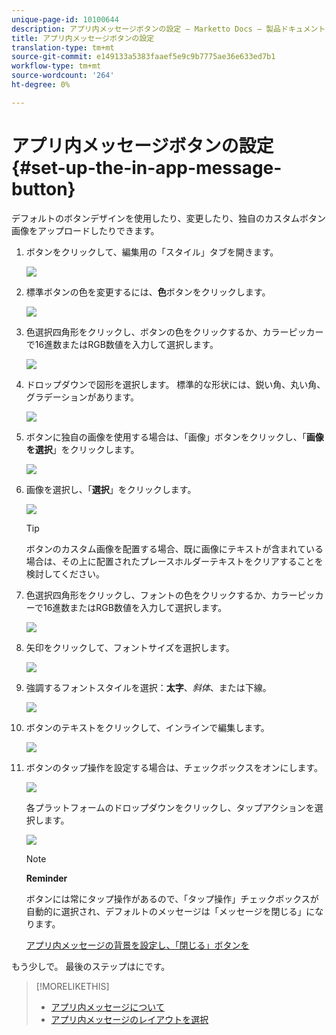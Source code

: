 ```yaml
---
unique-page-id: 10100644
description: アプリ内メッセージボタンの設定 — Marketto Docs — 製品ドキュメント
title: アプリ内メッセージボタンの設定
translation-type: tm+mt
source-git-commit: e149133a5383faaef5e9c9b7775ae36e633ed7b1
workflow-type: tm+mt
source-wordcount: '264'
ht-degree: 0%

---
```



# アプリ内メッセージボタンの設定{#set-up-the-in-app-message-button}

デフォルトのボタンデザインを使用したり、変更したり、独自のカスタムボタン画像をアップロードしたりできます。

1. ボタンをクリックして、編集用の「スタイル」タブを開きます。

   ![](assets/image2016-5-6-15-3a6-3a55.png)

1. 標準ボタンの色を変更するには、**色**&#x200B;ボタンをクリックします。

   ![](assets/image2016-5-6-15-3a10-3a38.png)

1. 色選択四角形をクリックし、ボタンの色をクリックするか、カラーピッカーで16進数またはRGB数値を入力して選択します。

   ![](assets/image2016-5-6-15-3a14-3a8.png)

1. ドロップダウンで図形を選択します。 標準的な形状には、鋭い角、丸い角、グラデーションがあります。

   ![](assets/image2016-5-6-15-3a16-3a26.png)

1. ボタンに独自の画像を使用する場合は、「画像」ボタンをクリックし、「**画像を選択**」をクリックします。

   ![](assets/image2016-5-6-15-3a18-3a18.png)

1. 画像を選択し、「**選択**」をクリックします。

   ![](assets/image2016-5-6-16-3a36-3a0.png)

   >[!TIP]
   >
   >ボタンのカスタム画像を配置する場合、既に画像にテキストが含まれている場合は、その上に配置されたプレースホルダーテキストをクリアすることを検討してください。

1. 色選択四角形をクリックし、フォントの色をクリックするか、カラーピッカーで16進数またはRGB数値を入力して選択します。

   ![](assets/image2016-5-6-16-3a39-3a4.png)

1. 矢印をクリックして、フォントサイズを選択します。

   ![](assets/image2016-5-6-16-3a41-3a52.png)

1. 強調するフォントスタイルを選択：**太字**、*斜体*、または下線。

   ![](assets/image2016-5-6-16-3a43-3a47.png)

1. ボタンのテキストをクリックして、インラインで編集します。

   ![](assets/image2016-5-6-16-3a46-3a17.png)

1. ボタンのタップ操作を設定する場合は、チェックボックスをオンにします。

   ![](assets/image2016-5-6-16-3a47-3a54.png)

   各プラットフォームのドロップダウンをクリックし、タップアクションを選択します。

   ![](assets/image2016-5-6-16-3a49-3a40.png)

   >[!NOTE]
   >
   >**Reminder**
   >
   >
   >ボタンには常にタップ操作があるので、「タップ操作」チェックボックスが自動的に選択され、デフォルトのメッセージは「メッセージを閉じる」になります。

   [アプリ内メッセージの背景を設定し、「閉じる」ボタンを](set-up-the-in-app-message-background.md)

もう少しで。 最後のステップはにです。

>[!MORELIKETHIS]
>
>* [アプリ内メッセージについて](../../../../product-docs/mobile-marketing/in-app-messages/understanding-in-app-messages.md)
>* [アプリ内メッセージのレイアウトを選択](choose-a-layout-for-your-in-app-message.md)

>




